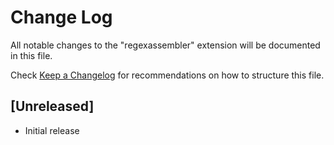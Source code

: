 # Change Log
All notable changes to the "regexassembler" extension will be documented in this file.

Check [Keep a Changelog](http://keepachangelog.com/) for recommendations on how to structure this file.

## [Unreleased]
- Initial release